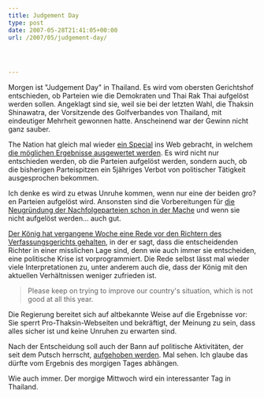 ```yaml
---
title: Judgement Day
type: post
date: 2007-05-28T21:41:05+00:00
url: /2007/05/judgement-day/




---
```

Morgen ist "Judgement Day" in Thailand. Es wird vom obersten Gerichtshof entschieden, ob Parteien wie die Demokraten und Thai Rak Thai aufgelöst werden sollen. Angeklagt sind sie, weil sie bei der letzten Wahl, die Thaksin Shinawatra, der Vorsitzende des Golfverbandes von Thailand, mit eindeutiger Mehrheit gewonnen hatte. Anscheinend war der Gewinn nicht ganz sauber.

The Nation hat gleich mal wieder [ein Special][1] ins Web gebracht, in welchem [die möglichen Ergebnisse ausgewertet werden][2]. Es wird nicht nur entschieden werden, ob die Parteien aufgelöst werden, sondern auch, ob die bisherigen Parteispitzen ein 5jähriges Verbot von politischer Tätigkeit ausgesprochen bekommen.

Ich denke es wird zu etwas Unruhe kommen, wenn nur eine der beiden gro?en Parteien aufgelöst wird. Ansonsten sind die Vorbereitungen für [die Neugründung der Nachfolgeparteien schon in der Mache][3] und wenn sie nicht aufgelöst werden... auch gut.

[Der König hat vergangene Woche eine Rede vor den Richtern des Verfassungsgerichts gehalten][4], in der er sagt, dass die entscheidenden Richter in einer misslichen Lage sind, denn wie auch immer sie entscheiden, eine politische Krise ist vorprogrammiert. Die Rede selbst lässt mal wieder viele Interpretationen zu, unter anderem auch die, dass der König mit den aktuellen Verhältnissen weniger zufrieden ist.

> Please keep on trying to improve our country's situation, which is not good at all this year.

Die Regierung bereitet sich auf altbekannte Weise auf die Ergebnisse vor: Sie sperrt Pro-Thaksin-Webseiten und bekräftigt, der Meinung zu sein, dass alles sicher ist und keine Unruhen zu erwarten sind.

Nach der Entscheidung soll auch der Bann auf politische Aktivitäten, der seit dem Putsch herrscht, [aufgehoben werden][5]. Mal sehen. Ich glaube das dürfte vom Ergebnis des morgigen Tages abhängen.

Wie auch immer. Der morgige Mittwoch wird ein interessanter Tag in Thailand.

 [1]: http://www.nationmultimedia.com/specials/in_dock/index.html
 [2]: http://www.nationmultimedia.com/2007/05/29/headlines/headlines_30034990.php
 [3]: http://www.nationmultimedia.com/breakingnews/read.php?newsid=30034888
 [4]: http://www.nationmultimedia.com/2007/05/25/headlines/headlines_30035153.php
 [5]: http://www.bangkokpost.com/breaking_news/breakingnews.php?id=118631
